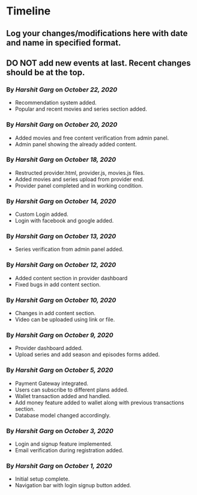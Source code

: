 # Timeline
## Log your changes/modifications here with date and name in specified format.
## DO NOT add new events at last. Recent changes should be at the top.


### By <b>_Harshit Garg_</b> on <b>_October 22, 2020_</b>
* Recommendation system added.
* Popular and recent movies and series section added.

### By <b>_Harshit Garg_</b> on <b>_October 20, 2020_</b>
* Added movies and free content verification from admin panel.
* Admin panel showing the already added content.


### By <b>_Harshit Garg_</b> on <b>_October 18, 2020_</b>
* Restructed provider.html, provider.js, movies.js files.
* Added movies and series upload from provider end.
* Provider panel completed and in working condition.


### By <b>_Harshit Garg_</b> on <b>_October 14, 2020_</b>
* Custom Login added.
* Login with facebook and google added.


### By <b>_Harshit Garg_</b> on <b>_October 13, 2020_</b>
* Series verification from admin panel added.


### By <b>_Harshit Garg_</b> on <b>_October 12, 2020_</b>
* Added content section in provider dashboard
* Fixed bugs in add content section.

### By <b>_Harshit Garg_</b> on <b>_October 10, 2020_</b>
* Changes in add content section.
* Video can be uploaded using link or file.


### By <b>_Harshit Garg_</b> on <b>_October 9, 2020_</b>
* Provider dashboard added.
* Upload series and add season and episodes forms added.

### By <b>_Harshit Garg_</b> on <b>_October 5, 2020_</b>
* Payment Gateway integrated.
* Users can subscribe to different plans added.
* Wallet transaction added and handled.
* Add money feature added to wallet along with previous transactions section.
* Database model changed accordingly.


### By <b>_Harshit Garg_</b> on <b>_October 3, 2020_</b>
* Login and signup feature implemented.
* Email verification during registration added.


### By <b>_Harshit Garg_</b> on <b>_October 1, 2020_</b>
* Initial setup complete.
* Navigation bar with login signup button added.
